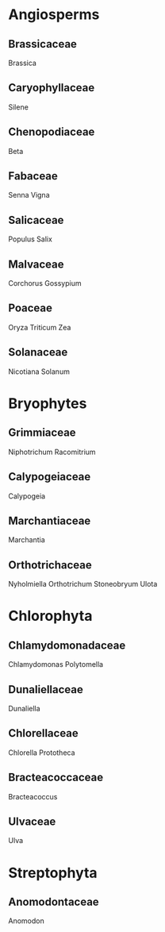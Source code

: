 
# Angiosperms
## Brassicaceae
Brassica
## Caryophyllaceae
Silene
## Chenopodiaceae
Beta
## Fabaceae
Senna
Vigna
## Salicaceae
Populus
Salix
## Malvaceae
Corchorus
Gossypium
## Poaceae
Oryza
Triticum
Zea
## Solanaceae
Nicotiana
Solanum

# Bryophytes
## Grimmiaceae
Niphotrichum
Racomitrium
## Calypogeiaceae
Calypogeia
## Marchantiaceae
Marchantia
## Orthotrichaceae
Nyholmiella
Orthotrichum
Stoneobryum
Ulota

# Chlorophyta
## Chlamydomonadaceae
Chlamydomonas
Polytomella
## Dunaliellaceae
Dunaliella
## Chlorellaceae
Chlorella
Prototheca
## Bracteacoccaceae
Bracteacoccus
## Ulvaceae
Ulva

# Streptophyta
## Anomodontaceae
Anomodon
